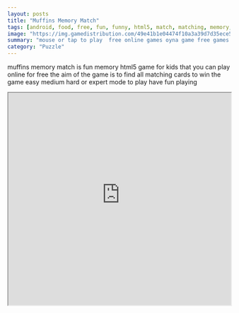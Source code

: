 ```yaml
---
layout: posts
title: "Muffins Memory Match"
tags: [android, food, free, fun, funny, html5, match, matching, memory, mobile, thinking, muffins, free, online, games, oyna, game, free, games, play, play, games]
image: "https://img.gamedistribution.com/49e41b1e04474f10a3a39d7d35ece5b2-512x384.jpeg"
summary: "mouse or tap to play  free online games oyna game free games play play games"
category: "Puzzle"
---
```


muffins memory match is fun memory html5 game for kids that you can play online for free the aim of the game is to find all matching cards to win the game easy medium hard or expert mode to play have fun playing

<iframe width="100%" height="480px;" src="https://html5.gamedistribution.com/49e41b1e04474f10a3a39d7d35ece5b2/"></iframe>